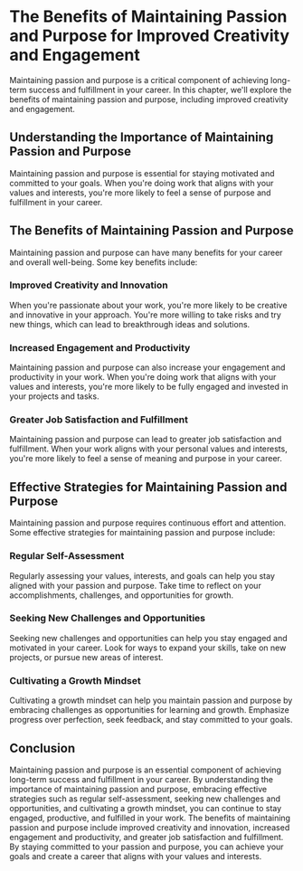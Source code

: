The Benefits of Maintaining Passion and Purpose for Improved Creativity and Engagement
==================================================================================================================================

Maintaining passion and purpose is a critical component of achieving long-term success and fulfillment in your career. In this chapter, we'll explore the benefits of maintaining passion and purpose, including improved creativity and engagement.

Understanding the Importance of Maintaining Passion and Purpose
---------------------------------------------------------------

Maintaining passion and purpose is essential for staying motivated and committed to your goals. When you're doing work that aligns with your values and interests, you're more likely to feel a sense of purpose and fulfillment in your career.

The Benefits of Maintaining Passion and Purpose
-----------------------------------------------

Maintaining passion and purpose can have many benefits for your career and overall well-being. Some key benefits include:

### Improved Creativity and Innovation

When you're passionate about your work, you're more likely to be creative and innovative in your approach. You're more willing to take risks and try new things, which can lead to breakthrough ideas and solutions.

### Increased Engagement and Productivity

Maintaining passion and purpose can also increase your engagement and productivity in your work. When you're doing work that aligns with your values and interests, you're more likely to be fully engaged and invested in your projects and tasks.

### Greater Job Satisfaction and Fulfillment

Maintaining passion and purpose can lead to greater job satisfaction and fulfillment. When your work aligns with your personal values and interests, you're more likely to feel a sense of meaning and purpose in your career.

Effective Strategies for Maintaining Passion and Purpose
--------------------------------------------------------

Maintaining passion and purpose requires continuous effort and attention. Some effective strategies for maintaining passion and purpose include:

### Regular Self-Assessment

Regularly assessing your values, interests, and goals can help you stay aligned with your passion and purpose. Take time to reflect on your accomplishments, challenges, and opportunities for growth.

### Seeking New Challenges and Opportunities

Seeking new challenges and opportunities can help you stay engaged and motivated in your career. Look for ways to expand your skills, take on new projects, or pursue new areas of interest.

### Cultivating a Growth Mindset

Cultivating a growth mindset can help you maintain passion and purpose by embracing challenges as opportunities for learning and growth. Emphasize progress over perfection, seek feedback, and stay committed to your goals.

Conclusion
----------

Maintaining passion and purpose is an essential component of achieving long-term success and fulfillment in your career. By understanding the importance of maintaining passion and purpose, embracing effective strategies such as regular self-assessment, seeking new challenges and opportunities, and cultivating a growth mindset, you can continue to stay engaged, productive, and fulfilled in your work. The benefits of maintaining passion and purpose include improved creativity and innovation, increased engagement and productivity, and greater job satisfaction and fulfillment. By staying committed to your passion and purpose, you can achieve your goals and create a career that aligns with your values and interests.

